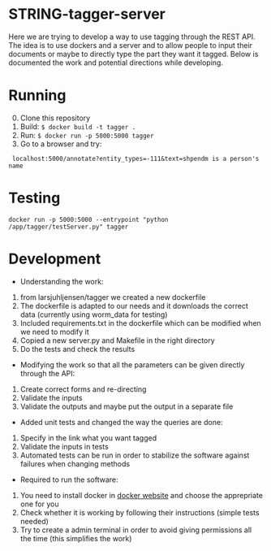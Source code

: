 # STRING-tagger-server

Here we are trying to develop a way to use tagging through the REST API. The idea is to  use dockers and a server and to allow people to input their documents or maybe to directly type the part they want it tagged. Below is documented the work and potential directions while developing.


# Running

0. Clone this repository
0. Build: ``` $ docker build -t tagger . ```
0. Run: ``` $ docker run -p 5000:5000 tagger ```
0. Go to a browser and try:

```
 localhost:5000/annotate?entity_types=-111&text=shpendm is a person's name
```

# Testing

```shell
docker run -p 5000:5000 --entrypoint "python /app/tagger/testServer.py" tagger
```

# Development

* Understanding the work:
 1. from larsjuhljensen/tagger we created a new dockerfile
 2. The dockerfile is adapted to our needs and it downloads the correct data (currently using worm_data for testing)
 3. Included requirements.txt in the dockerfile which can be modified when we need to modify it
 4. Copied a new server.py and Makefile in the right directory
 5. Do the tests and check the results

* Modifying the work so that all the parameters can be given directly through the API:
 1. Create correct forms and re-directing
 2. Validate the inputs
 3. Validate the outputs and maybe put the output in a separate file

 * Added unit tests and changed the way the queries are done:
 1. Specify in the link what you want tagged
 2. Validate the inputs in tests
 3. Automated tests can be run in order to stabilize the software against failures when changing methods


* Required to run the software:
 1. You need to install docker in [docker website](https://docs.docker.com/) and choose the apprepriate one for you
 2. Check whether it is working by following their instructions (simple tests needed)
 3. Try to create a admin terminal in order to avoid giving permissions all the time (this simplifies the work)
